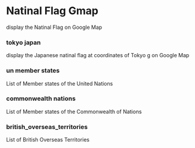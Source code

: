 Natinal Flag Gmap
===============

display the Natinal Flag on Google Map

### tokyo japan

display the Japanese natinal flag at coordinates of Tokyo g on Google Map

### un member states

List of Member states of the United Nations

### commonwealth nations

List of Member states of the Commonwealth of Nations

### british_overseas_territories

List of British Overseas Territories

